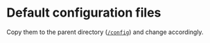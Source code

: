 # Default configuration files

Copy them to the parent directory ([`/config`](/config)) and change accordingly.